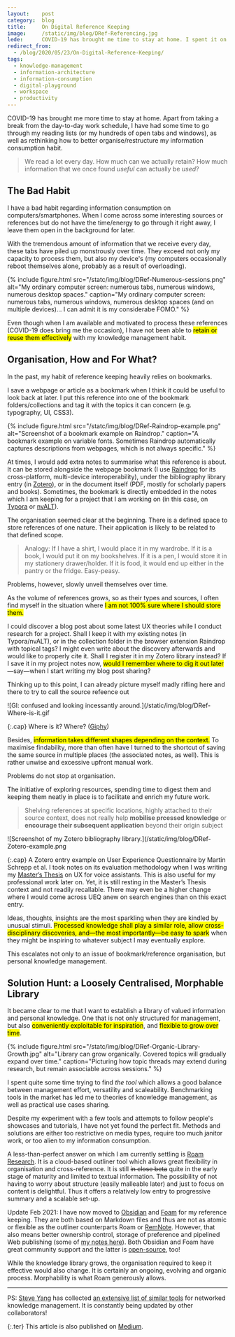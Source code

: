 ```yaml
---
layout:    post
category:  blog
title:     On Digital Reference Keeping
image:     /static/img/blog/DRef-Referencing.jpg
lede:      COVID-19 has brought me time to stay at home. I spent it on improving my digital reference-keeping habit.
redirect_from:
  - /blog/2020/05/23/On-Digital-Reference-Keeping/
tags:
  - knowledge-management
  - information-architecture
  - information-consumption
  - digital-playground
  - workspace
  - productivity
---
```


COVID-19 has brought me more time to stay at home. Apart from taking a break from the day-to-day work schedule, I have had some time to go through my reading lists (or my hundreds of open tabs and windows), as well as rethinking how to better organise/restructure my information consumption habit.

> We read a lot every day. How much can we actually retain? How much information that we once found *useful* can actually be *used*?

## The Bad Habit

I have a bad habit regarding information consumption on computers/smartphones. When I come across some interesting sources or references but do not have the time/energy to go through it right away, I leave them open in the background for later.

With the tremendous amount of information that we receive every day, these tabs have piled up monstrously over time. They exceed not only my capacity to process them, but also my device's (my computers occasionally reboot themselves alone, probably as a result of overloading).

{% include figure.html
    src="/statc/img/blog/DRef-Numerous-sessions.png"
    alt="My ordinary computer screen: numerous tabs, numerous windows, numerous desktop spaces."
    caption="My ordinary computer screen: numerous tabs, numerous windows, numerous desktop spaces (and on multiple devices)… I can admit it is my considerabe FOMO."
%}

Even though when I am available and motivated to process these references (COVID-19 does bring me the occasion), I have not been able to <mark>retain or reuse them effectively</mark> with my knowledge management habit.

## Organisation, How and For What?

In the past, my habit of reference keeping heavily relies on bookmarks.

I save a webpage or article as a bookmark when I think it could be useful to look back at later. I put this reference into one of the bookmark folders/collections and tag it with the topics it can concern (e.g. typography, UI, CSS3).

{% include figure.html
    src="/statc/img/blog/DRef-Raindrop-example.png"
    alt="Screenshot of a bookmark example on Raindrop."
    caption="A bookmark example on variable fonts. Sometimes Raindrop automatically captures descriptions from webpages, which is not always specific."
%}

At times, I would add extra notes to summarise what this reference is about. It can be stored alongside the webpage bookmark (I use [Raindrop](https://raindrop.io/) for its cross-platform, multi-device interoperability), under the bibliography library entry (in [Zotero](https://www.zotero.org/)), or in the document itself (PDF, mostly for scholarly papers and books). Sometimes, the bookmark is directly embedded in the notes which I am keeping for a project that I am working on (in this case, on [Typora](https://typora.io/) or [nvALT](https://brettterpstra.com/projects/nvalt/)).

The organisation seemed clear at the beginning. There is a defined space to store references of one nature. Their application is likely to be related to that defined scope.

> Analogy: If I have a shirt, I would place it in my wardrobe. If it is a book, I would put it on my bookshelves. If it is a pen, I would store it in my stationery drawer/holder. If it is food, it would end up either in the pantry or the fridge. Easy-peasy.

Problems, however, slowly unveil themselves over time.

As the volume of references grows, so as their types and sources, I often find myself in the situation where <mark>I am not 100% sure where I should store them.</mark>

I could discover a blog post about some latest UX theories while I conduct research for a project. Shall I keep it with my existing notes (in Typora/nvALT), or in the collection folder in the browser extension Raindrop with topical tags? I might even write about the discovery afterwards and would like to properly cite it. Shall I register it in my Zotero library instead? If I save it in my project notes now, <mark>would I remember where to dig it out later</mark>—say—when I start writing my blog post sharing?

Thinking up to this point, I can already picture myself madly rifling here and there to try to call the source refeence out

![GI: confused and looking incessantly around.](/static/img/blog/DRef-Where-is-it.gif

{:.cap}
Where is it? Where? ([Giphy](https://giphy.com/gifs/3EiNpweH34XGoQcq9Q))

Besides, <mark>information takes different shapes depending on the context.</mark> To maximise findability, more than often have I turned to the shortcut of saving the same source in multiple places (the associated notes, as well). This is rather unwise and excessive upfront manual work.

Problems do not stop at organisation.

The initiative of exploring resources, spending time to digest them and keeping them neatly in place is to facilitate and enrich my future work.

> Shelving references at specific locations, highly attached to their source context, does not really help **mobilise prcessed knowledge** or **encourage their subsequent application** beyond their origin subject

![Screenshot of my Zotero bibliography library.](/static/img/blog/DRef-Zotero-example.png

{:.cap}
A Zotero entry example on User Experience Questionnaire by Martin Schrepp et al. I took notes on its evaluation methodology when I was writing my [Master’s Thesis](https://dumas.ccsd.cnrs.fr/dumas-01981716) on UX for voice assistants. This is also useful for my professional work later on. Yet, it is still resting in the Master’s Thesis context and not readily recallable. There may even be a higher change where I would come across UEQ anew on search engines than on this exact entry.

Ideas, thoughts, insights are the most sparkling when they are kindled by unusual stimuli. <mark>Processed knowledge shall play a similar role, allow cross-disciplinary discoveries, and—the most importantly—be easy to spark</mark> when they might be inspiring to whatever subject I may eventually explore.

This escalates not only to an issue of bookmark/reference organisation, but personal knowledge management.

## Solution Hunt: a Loosely Centralised, Morphable Library

It became clear to me that I want to establish a library of valued information and personal knowledge. One that is not only structured for management, but also <mark>conveniently exploitable for inspiration</mark>, and <mark>flexible to grow over time</mark>.

{% include figure.html
    src="/statc/img/blog/DRef-Organic-Library-Growth.jpg"
    alt="Library can grow organically. Covered topics will gradually expand over time."
    caption="Picturing how topic threads may extend during research, but remain associable across sessions."
%}

I spent quite some time trying to find *the tool* which allows a good balance between management effort, versatility and scaleability. Benchmarking tools in the market has led me to theories of knowledge management, as well as practical use cases sharing.

Despite my experiment with a few tools and attempts to follow people's showcases and tutorials, I have not yet found the perfect fit. Methods and solutions are either too restrictive on media types, require too much janitor work, or too alien to my information consumption.

A less-than-perfect answer on which I am currently settling is [Roam Research](https://roamresearch.com/). It is a cloud-based outliner tool which allows great flexibility in organisation and cross-reference. It is still ~~in close beta~~ quite in the early stage of maturity and limited to textual information. The possibility of not having to worry about structure (easily malleable later) and just to focus on content is delightful. Thus it offers a relatively low entry to progressive summary and a scalable set-up.

Update Feb 2021: I have now moved to [Obsidian](https://obsidian.md/) and [Foam](https://foambubble.github.io/foam/) for my reference keeping. They are both based on Markdown files and thus are not as atomic or flexible as the outliner counterparts Roam or [RemNote](https://www.remnote.io/). However, that also means better ownership control, storage of preference and pipelined Web publishing (some of [my notes here](https://notes.keikhcheung.com/)). Both Obsidian and Foam have great community support and the latter is [open-source](https://github.com/foambubble/foam), too!

While the knowledge library grows, the organisation required to keep it effective would also change. It is certainly an ongoing, evolving and organic process. Morphability is what Roam generously allows.

-------

PS: [Steve Yang](https://twitter.com/Steve_Yang331) has collected [an extensive list of similar tools](https://www.notion.so/Artificial-Brain-Networked-notebook-app-a131b468fc6f43218fb8105430304709) for networked knowledge management. It is constantly being updated by other collaborators!

{:.ter}
This article is also published on [Medium](https://medium.com/@keikhcheung/on-digital-reference-keeping-8328eb2accfe).